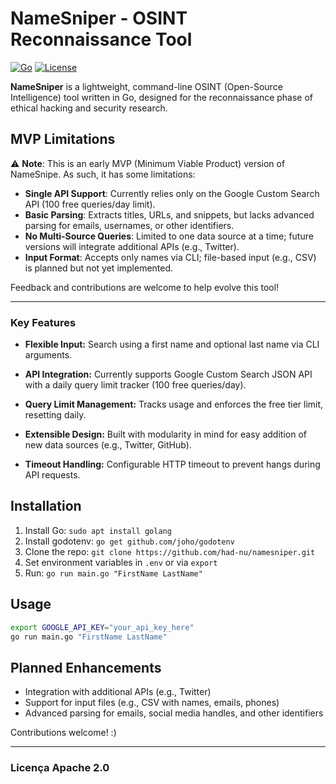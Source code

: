 # NameSniper - OSINT Reconnaissance Tool

[![Go](https://img.shields.io/badge/Go-00ADD8?style=flat-square&logo=go&logoColor=white)](https://golang.org/)
[![License](https://img.shields.io/badge/License-Apache%202.0-blue?style=flat-square)](https://www.apache.org/licenses/LICENSE-2.0)

**NameSniper** is a lightweight, command-line OSINT (Open-Source Intelligence) tool written in Go, designed for the reconnaissance phase of ethical hacking and security research.

## MVP Limitations
⚠️ **Note**: This is an early MVP (Minimum Viable Product) version of NameSnipe. As such, it has some limitations:
- **Single API Support**: Currently relies only on the Google Custom Search API (100 free queries/day limit).
- **Basic Parsing**: Extracts titles, URLs, and snippets, but lacks advanced parsing for emails, usernames, or other identifiers.
- **No Multi-Source Queries**: Limited to one data source at a time; future versions will integrate additional APIs (e.g., Twitter).
- **Input Format**: Accepts only names via CLI; file-based input (e.g., CSV) is planned but not yet implemented.

Feedback and contributions are welcome to help evolve this tool!

---
### Key Features

- **Flexible Input:** Search using a first name and optional last name via CLI arguments.

- **API Integration:** Currently supports Google Custom Search JSON API with a daily query limit tracker (100 free queries/day).

- **Query Limit Management:** Tracks usage and enforces the free tier limit, resetting daily.

- **Extensible Design:** Built with modularity in mind for easy addition of new data sources (e.g., Twitter, GitHub).

- **Timeout Handling:** Configurable HTTP timeout to prevent hangs during API requests.

## Installation

1. Install Go: `sudo apt install golang`
2. Install godotenv: `go get github.com/joho/godotenv`
3. Clone the repo: `git clone https://github.com/had-nu/namesniper.git`
4. Set environment variables in `.env` or via `export`
5. Run: `go run main.go "FirstName LastName"`

## Usage
```bash
export GOOGLE_API_KEY="your_api_key_here"
go run main.go "FirstName LastName"
```

## Planned Enhancements

- Integration with additional APIs (e.g., Twitter)
- Support for input files (e.g., CSV with names, emails, phones)
- Advanced parsing for emails, social media handles, and other identifiers

Contributions welcome! :)

---

### Licença Apache 2.0

